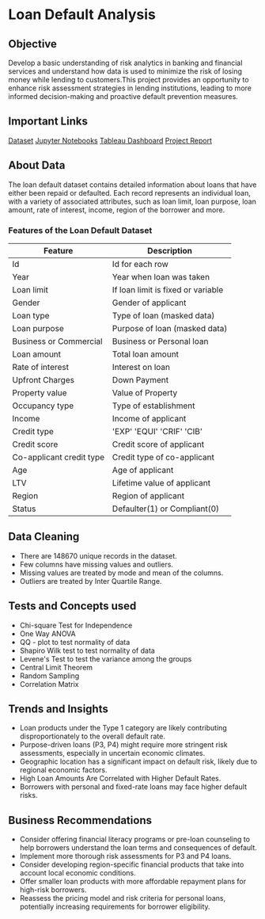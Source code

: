 # Loan Default Analysis
## Objective
Develop a basic understanding of risk analytics in banking and financial services and understand how data is used to minimize the risk of losing money while lending to customers.This project provides an opportunity to enhance risk assessment strategies in lending institutions, leading to more informed decision-making and proactive default prevention measures.
## Important Links
[Dataset](Datahttps://drive.google.com/drive/folders/1cz3JUsfXDXPh2AM6FhEVQHvt5aZhveBU?usp=drive_link)
[Jupyter Notebooks](https://github.com/shyammanikandan/Loan_Default_Analysis/tree/main/Notebooks)
[Tableau Dashboard](https://public.tableau.com/app/profile/shyam8567/viz/LoanDefault_17283986543180/Dashboard1)
[Project Report](https://github.com/shyammanikandan/Loan_Default_Analysis/blob/main/Loan%20Default%20Presentation.key)
## About Data
The loan default dataset contains detailed information about loans that have either been repaid or defaulted. Each record represents an individual loan, with a variety of associated attributes, such as loan limit, loan purpose, loan amount, rate of interest, income, region of the borrower and more.

### Features of the Loan Default Dataset
| Feature                      | Description |
| -----------                  | ----------- |
| Id                           | Id for each row |
| Year                         | Year when loan was taken|
| Loan limit                   | If loan limit is fixed or variable|
| Gender                       | Gender of applicant|
| Loan type                    | Type of loan (masked data)|
| Loan purpose                 | Purpose of loan (masked data)|
| Business or Commercial       | Business or Personal loan|
| Loan amount                  | Total loan amount       |
| Rate of interest             | Interest on loan        |
| Upfront Charges              | Down Payment       |
| Property value               | Value of Property        |
| Occupancy type               | Type of establishment       |
| Income                       | Income of applicant              |
| Credit type                  | 'EXP' 'EQUI' 'CRIF' 'CIB'      |
| Credit score                 | Credit score of applicant        |
| Co-applicant credit type     | Credit type of co-applicant       |
| Age                          | Age of applicant        |
| LTV                          | Lifetime value of applicant       |
| Region                       | Region of applicant        |
| Status                       | Defaulter(1) or Compliant(0)        |

## Data Cleaning

- There are 148670 unique records in the dataset.
- Few columns have missing values and outliers.
- Missing values are treated by mode and mean of the columns.
- Outliers are treated by Inter Quartile Range.

## Tests and Concepts used

- Chi-square Test for Independence
- One Way ANOVA
- QQ - plot to test normality of data
- Shapiro Wilk test to test normality of data
- Levene's Test to test the variance among the groups
- Central Limit Theorem
- Random Sampling
- Correlation Matrix

## Trends and Insights

- Loan products under the Type 1 category are likely contributing disproportionately to the overall default rate.
- Purpose-driven loans (P3, P4) might require more stringent risk assessments, especially in uncertain economic climates.
- Geographic location has a significant impact on default risk, likely due to regional economic factors.
- High Loan Amounts Are Correlated with Higher Default Rates.
- Borrowers with personal and fixed-rate loans may face higher default risks.

## Business Recommendations

- Consider offering financial literacy programs or pre-loan counseling to help borrowers understand the loan terms and consequences of default.
- Implement more thorough risk assessments for P3 and P4 loans.
- Consider developing region-specific financial products that take into account local economic conditions.
- Offer smaller loan products with more affordable repayment plans for high-risk borrowers.
- Reassess the pricing model and risk criteria for personal loans, potentially increasing requirements for borrower eligibility.

